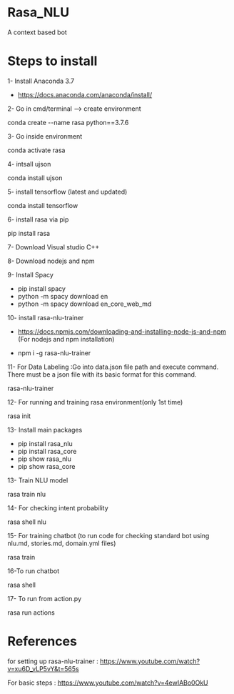 # Rasa_NLU

A context based bot

# Steps to install

1- Install Anaconda 3.7 

- https://docs.anaconda.com/anaconda/install/

2- Go in cmd/terminal --> create environment

conda create --name rasa python==3.7.6

3- Go inside environment

conda activate rasa

4- intsall ujson

conda install ujson

5- install tensorflow (latest and updated)

conda install tensorflow

6- install rasa via pip

pip install rasa

7- Download Visual studio C++

8- Download nodejs and npm

9- Install Spacy

- pip install spacy
- python -m spacy download en
- python -m spacy download en_core_web_md

10- install rasa-nlu-trainer

- https://docs.npmjs.com/downloading-and-installing-node-js-and-npm (For nodejs and npm installation)

- npm i -g rasa-nlu-trainer

11- For Data Labeling :Go into data.json file path and execute command. There must be a json file with its basic format for this command.

rasa-nlu-trainer

12- For running and training rasa environment(only 1st time)

rasa init

13- Install main packages

- pip install rasa_nlu
- pip install rasa_core
- pip show rasa_nlu
- pip show rasa_core

13- Train NLU model 

rasa train nlu

14- For checking intent probability

rasa shell nlu

15- For training chatbot (to run code for checking standard bot using nlu.md, stories.md, domain.yml files)

rasa train

16-To run chatbot

rasa shell

17- To run from action.py

rasa run actions

# References

for setting up rasa-nlu-trainer : https://www.youtube.com/watch?v=xu6D_vLP5vY&t=565s 

For basic steps : https://www.youtube.com/watch?v=4ewIABo0OkU


